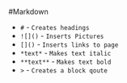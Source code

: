 #Markdown

* `#` - `Creates headings`
* `![]()` - `Inserts Pictures`
* `[]()` - `Inserts links to page`
* `*text*` - `Makes text italic`
* `**text**` - `Makes text bold`
* `>` - `Creates a block qoute`
